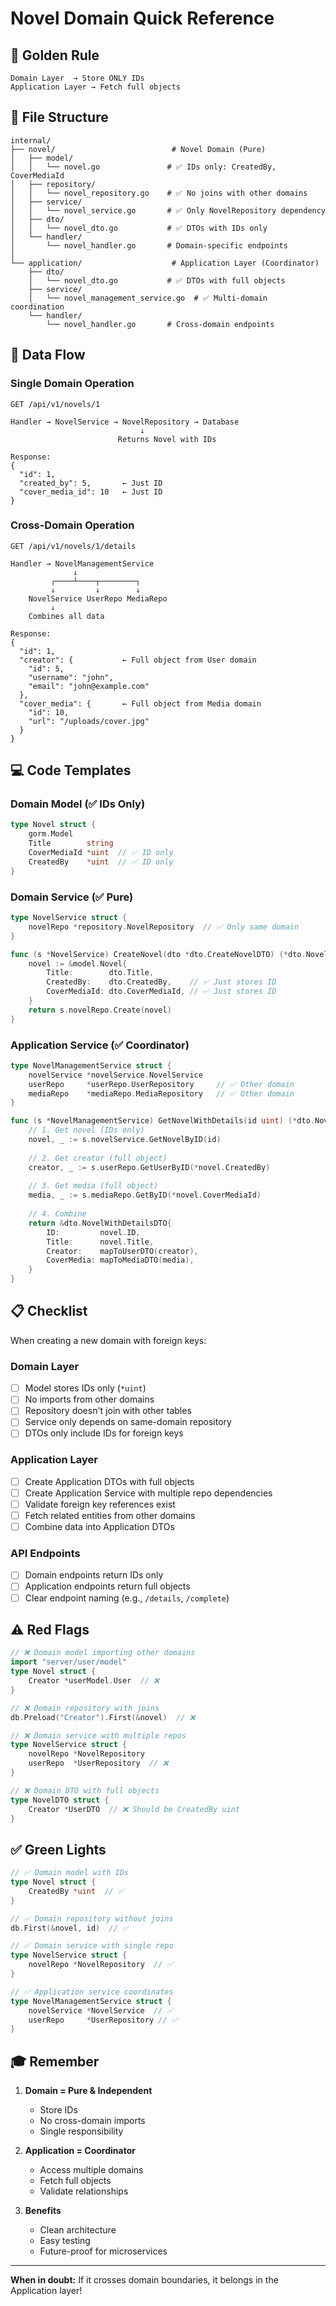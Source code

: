 # Novel Domain Quick Reference

## 🎯 Golden Rule

```
Domain Layer  → Store ONLY IDs
Application Layer → Fetch full objects
```

## 📁 File Structure

```
internal/
├── novel/                          # Novel Domain (Pure)
│   ├── model/
│   │   └── novel.go               # ✅ IDs only: CreatedBy, CoverMediaId
│   ├── repository/
│   │   └── novel_repository.go    # ✅ No joins with other domains
│   ├── service/
│   │   └── novel_service.go       # ✅ Only NovelRepository dependency
│   ├── dto/
│   │   └── novel_dto.go           # ✅ DTOs with IDs only
│   └── handler/
│       └── novel_handler.go       # Domain-specific endpoints
│
└── application/                    # Application Layer (Coordinator)
    ├── dto/
    │   └── novel_dto.go           # ✅ DTOs with full objects
    ├── service/
    │   └── novel_management_service.go  # ✅ Multi-domain coordination
    └── handler/
        └── novel_handler.go       # Cross-domain endpoints
```

## 🔄 Data Flow

### Single Domain Operation

```
GET /api/v1/novels/1

Handler → NovelService → NovelRepository → Database
                             ↓
                        Returns Novel with IDs

Response:
{
  "id": 1,
  "created_by": 5,       ← Just ID
  "cover_media_id": 10   ← Just ID
}
```

### Cross-Domain Operation

```
GET /api/v1/novels/1/details

Handler → NovelManagementService
              ↓
         ┌────┴────┬────────┐
         ↓         ↓        ↓
    NovelService UserRepo MediaRepo
         ↓
    Combines all data

Response:
{
  "id": 1,
  "creator": {           ← Full object from User domain
    "id": 5,
    "username": "john",
    "email": "john@example.com"
  },
  "cover_media": {       ← Full object from Media domain
    "id": 10,
    "url": "/uploads/cover.jpg"
  }
}
```

## 💻 Code Templates

### Domain Model (✅ IDs Only)

```go
type Novel struct {
    gorm.Model
    Title        string
    CoverMediaId *uint  // ✅ ID only
    CreatedBy    *uint  // ✅ ID only
}
```

### Domain Service (✅ Pure)

```go
type NovelService struct {
    novelRepo *repository.NovelRepository  // ✅ Only same domain
}

func (s *NovelService) CreateNovel(dto *dto.CreateNovelDTO) (*dto.NovelDTO, error) {
    novel := &model.Novel{
        Title:        dto.Title,
        CreatedBy:    dto.CreatedBy,    // ✅ Just stores ID
        CoverMediaId: dto.CoverMediaId, // ✅ Just stores ID
    }
    return s.novelRepo.Create(novel)
}
```

### Application Service (✅ Coordinator)

```go
type NovelManagementService struct {
    novelService *novelService.NovelService
    userRepo     *userRepo.UserRepository     // ✅ Other domain
    mediaRepo    *mediaRepo.MediaRepository   // ✅ Other domain
}

func (s *NovelManagementService) GetNovelWithDetails(id uint) (*dto.NovelWithDetailsDTO, error) {
    // 1. Get novel (IDs only)
    novel, _ := s.novelService.GetNovelByID(id)
    
    // 2. Get creator (full object)
    creator, _ := s.userRepo.GetUserByID(*novel.CreatedBy)
    
    // 3. Get media (full object)
    media, _ := s.mediaRepo.GetByID(*novel.CoverMediaId)
    
    // 4. Combine
    return &dto.NovelWithDetailsDTO{
        ID:         novel.ID,
        Title:      novel.Title,
        Creator:    mapToUserDTO(creator),
        CoverMedia: mapToMediaDTO(media),
    }
}
```

## 📋 Checklist

When creating a new domain with foreign keys:

### Domain Layer
- [ ] Model stores IDs only (`*uint`)
- [ ] No imports from other domains
- [ ] Repository doesn't join with other tables
- [ ] Service only depends on same-domain repository
- [ ] DTOs only include IDs for foreign keys

### Application Layer
- [ ] Create Application DTOs with full objects
- [ ] Create Application Service with multiple repo dependencies
- [ ] Validate foreign key references exist
- [ ] Fetch related entities from other domains
- [ ] Combine data into Application DTOs

### API Endpoints
- [ ] Domain endpoints return IDs only
- [ ] Application endpoints return full objects
- [ ] Clear endpoint naming (e.g., `/details`, `/complete`)

## ⚠️ Red Flags

```go
// ❌ Domain model importing other domains
import "server/user/model"
type Novel struct {
    Creator *userModel.User  // ❌
}

// ❌ Domain repository with joins
db.Preload("Creator").First(&novel)  // ❌

// ❌ Domain service with multiple repos
type NovelService struct {
    novelRepo *NovelRepository
    userRepo  *UserRepository  // ❌
}

// ❌ Domain DTO with full objects
type NovelDTO struct {
    Creator *UserDTO  // ❌ Should be CreatedBy uint
}
```

## ✅ Green Lights

```go
// ✅ Domain model with IDs
type Novel struct {
    CreatedBy *uint  // ✅
}

// ✅ Domain repository without joins
db.First(&novel, id)  // ✅

// ✅ Domain service with single repo
type NovelService struct {
    novelRepo *NovelRepository  // ✅
}

// ✅ Application service coordinates
type NovelManagementService struct {
    novelService *NovelService  // ✅
    userRepo     *UserRepository // ✅
}
```

## 🎓 Remember

1. **Domain = Pure & Independent**
   - Store IDs
   - No cross-domain imports
   - Single responsibility

2. **Application = Coordinator**
   - Access multiple domains
   - Fetch full objects
   - Validate relationships

3. **Benefits**
   - Clean architecture
   - Easy testing
   - Future-proof for microservices

---

**When in doubt:** If it crosses domain boundaries, it belongs in the Application layer!
